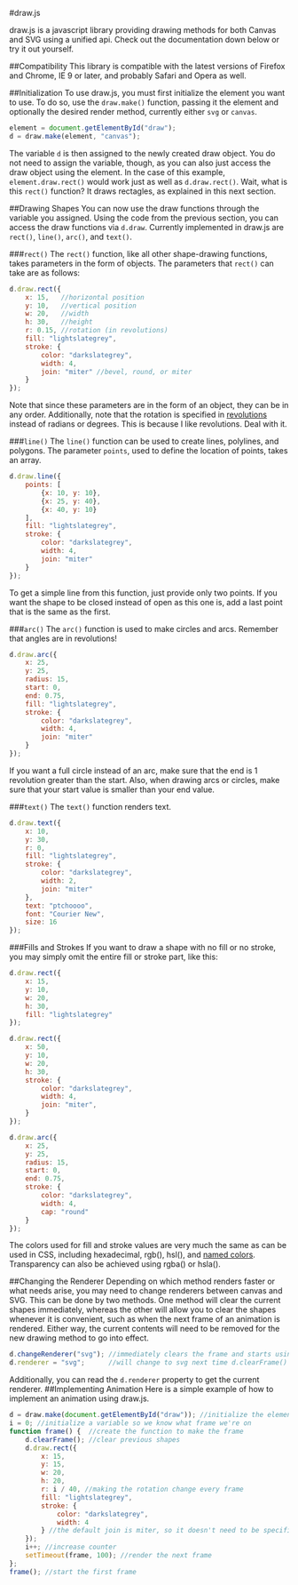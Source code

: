 #draw.js

draw.js is a javascript library providing drawing methods for both Canvas and SVG using a unified api. Check out the documentation down below or try it out yourself.

##Compatibility
This library is compatible with the latest versions of Firefox and Chrome, IE 9 or later, and probably Safari and Opera as well.

##Initialization
To use draw.js, you must first initialize the element you want to use. To do so, use the `draw.make()` function, passing it the element and optionally the desired render method, currently either `svg` or `canvas`.
```javascript
element = document.getElementById("draw");
d = draw.make(element, "canvas");
```
The variable `d` is then assigned to the newly created draw object. You do not need to assign the variable, though, as you can also just access the draw object using the element. In the case of this example, `element.draw.rect()` would work just as well as `d.draw.rect()`. Wait, what is this `rect()` function? It draws rectagles, as explained in this next section.

##Drawing Shapes
You can now use the draw functions through the variable you assigned. Using the code from the previous section, you can access the draw functions via `d.draw`. Currently implemented in draw.js are `rect()`, `line()`, `arc()`, and `text()`.

###`rect()`
The `rect()` function, like all other shape-drawing functions, takes parameters in the form of objects. The parameters that `rect()` can take are as follows:
```javascript
d.draw.rect({
	x: 15,   //horizontal position
	y: 10,   //vertical position
	w: 20,   //width
	h: 30,   //height
	r: 0.15, //rotation (in revolutions)
	fill: "lightslategrey",
	stroke: {
		color: "darkslategrey",
		width: 4,
		join: "miter" //bevel, round, or miter
	}
});
```
Note that since these parameters are in the form of an object, they can be in any order. Additionally, note that the rotation is specified in [revolutions](https://en.wikipedia.org/wiki/Turn_%28geometry%29) instead of radians or degrees. This is because I like revolutions. Deal with it.

###`line()`
The `line()` function can be used to create lines, polylines, and polygons. The parameter `points`, used to define the location of points, takes an array.
```javascript
d.draw.line({
	points: [
		{x: 10, y: 10},
		{x: 25, y: 40},
		{x: 40, y: 10}
	],
	fill: "lightslategrey",
	stroke: {
		color: "darkslategrey",
		width: 4,
		join: "miter"
	}
});
```
To get a simple line from this function, just provide only two points. If you want the shape to be closed instead of open as this one is, add a last point that is the same as the first.

###`arc()`
The `arc()` function is used to make circles and arcs. Remember that angles are in revolutions!
```javascript
d.draw.arc({
	x: 25,
	y: 25,
	radius: 15,
	start: 0,
	end: 0.75,
	fill: "lightslategrey",
	stroke: {
		color: "darkslategrey",
		width: 4,
		join: "miter"
	}
});
```
If you want a full circle instead of an arc, make sure that the end is 1 revolution greater than the start. Also, when drawing arcs or circles, make sure that your start value is smaller than your end value.

###`text()`
The `text()` function renders text.
```javascript
d.draw.text({
	x: 10,
	y: 30,
	r: 0,
	fill: "lightslategrey",
	stroke: {
		color: "darkslategrey",
		width: 2,
		join: "miter"
	},
	text: "ptchoooo",
	font: "Courier New",
	size: 16
});
```

###Fills and Strokes
If you want to draw a shape with no fill or no stroke, you may simply omit the entire fill or stroke part, like this:
```javascript
d.draw.rect({
	x: 15,
	y: 10,
	w: 20,
	h: 30,
	fill: "lightslategrey"
});

d.draw.rect({
	x: 50,
	y: 10,
	w: 20,
	h: 30,
	stroke: {
		color: "darkslategrey",
		width: 4,
		join: "miter",
	}
});

d.draw.arc({
	x: 25,
	y: 25,
	radius: 15,
	start: 0,
	end: 0.75,
	stroke: {
		color: "darkslategrey",
		width: 4,
		cap: "round"
	}
});
```
The colors used for fill and stroke values are very much the same as can be used in CSS, including hexadecimal, rgb(), hsl(), and [named colors](http://www.w3.org/TR/css3-color/#svg-color). Transparency can also be achieved using rgba() or hsla().

##Changing the Renderer
Depending on which method renders faster or what needs arise, you may need to change renderers between canvas and SVG. This can be done by two methods. One method will clear the current shapes immediately, whereas the other will allow you to clear the shapes whenever it is convenient, such as when the next frame of an animation is rendered. Either way, the current contents will need to be removed for the new drawing method to go into effect.
```javascript
d.changeRenderer("svg"); //immediately clears the frame and starts using svg
d.renderer = "svg";      //will change to svg next time d.clearFrame() is called
```
Additionally, you can read the `d.renderer` property to get the current renderer.
##Implementing Animation
Here is a simple example of how to implement an animation using draw.js.
```javascript
d = draw.make(document.getElementById("draw")); //initialize the element
i = 0; //initialize a variable so we know what frame we're on
function frame() {  //create the function to make the frame
	d.clearFrame(); //clear previous shapes
	d.draw.rect({
		x: 15,
		y: 15,
		w: 20,
		h: 20,
		r: i / 40, //making the rotation change every frame
		fill: "lightslategrey",
		stroke: {
			color: "darkslategrey",
			width: 4
		} //the default join is miter, so it doesn't need to be specified
	});
	i++; //increase counter
	setTimeout(frame, 100); //render the next frame
};
frame(); //start the first frame
```
